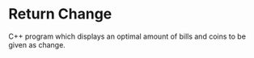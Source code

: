 # Return Change

C++ program which displays an optimal amount of bills and coins to be given as change.

